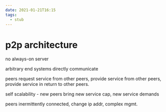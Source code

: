 ```yaml
---
date: 2021-01-21T16:15
tags: 
  - stub
---
```


# p2p architecture

no always-on server

arbitrary end systems directly communicate

peers request service from other peers, provide service from other peers, provide service in return to other peers.

self scalability - new peers bring new service cap, new service demands

peers inermittently connected, change ip addr, complex mgmt.

